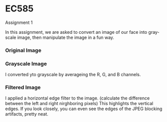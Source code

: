 # EC585

Assignment 1

In this assignment, we are asked to convert an image of our face into gray-scale image, then manipulate the image in a fun way.

### Original Image

### Grayscale Image
I converted yto grayscale by averageing the R, G, and B channels.

### Filtered Image
I applied a horizontal edge filter to the image. (calculate the difference between the left and right nirghboring pixels) This highlights the vertical edges. If you look closely, you can even see the edges of the JPEG blocking artifacts, pretty neat.

